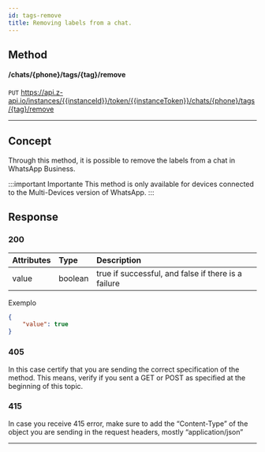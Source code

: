 ```yaml
---
id: tags-remove
title: Removing labels from a chat.
---
```


## Method

#### /chats/{phone}/tags/{tag}/remove

`PUT` https://api.z-api.io/instances/{{instanceId}}/token/{{instanceToken}}/chats/{phone}/tags/{tag}/remove

---

## Concept

Through this method, it is possible to remove the labels from a chat in WhatsApp Business.

:::important Importante
This method is only available for devices connected to the Multi-Devices version of WhatsApp.
:::

## Response

### 200

| Attributes   | Type    | Description                                         |
| :----------- | :------ | :-----------------------------------------------    |
|    value     | boolean | true if successful, and false if there is a failure |


Exemplo

```json
{
    "value": true
}
```

### 405

In this case certify that you are sending the correct specification of the method. This means, verify if you sent a GET or POST as specified at the beginning of this topic.

### 415

In case you receive 415 error, make sure to add the “Content-Type” of the object you are sending in the request headers, mostly “application/json”

---
